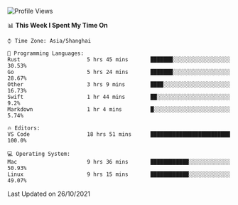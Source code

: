 <!--START_SECTION:waka-->
![Profile Views](http://img.shields.io/badge/Profile%20Views-0-blue)

📊 **This Week I Spent My Time On** 

```text
⌚︎ Time Zone: Asia/Shanghai

💬 Programming Languages: 
Rust                     5 hrs 45 mins       ███████░░░░░░░░░░░░░░░░░░   30.53% 
Go                       5 hrs 24 mins       ███████░░░░░░░░░░░░░░░░░░   28.67% 
Other                    3 hrs 9 mins        ████░░░░░░░░░░░░░░░░░░░░░   16.73% 
Swift                    1 hr 44 mins        ██░░░░░░░░░░░░░░░░░░░░░░░   9.2% 
Markdown                 1 hr 4 mins         █░░░░░░░░░░░░░░░░░░░░░░░░   5.74%

🔥 Editors: 
VS Code                  18 hrs 51 mins      █████████████████████████   100.0%

💻 Operating System: 
Mac                      9 hrs 36 mins       ████████████░░░░░░░░░░░░░   50.93% 
Linux                    9 hrs 15 mins       ████████████░░░░░░░░░░░░░   49.07%

```


 Last Updated on 26/10/2021
<!--END_SECTION:waka-->
